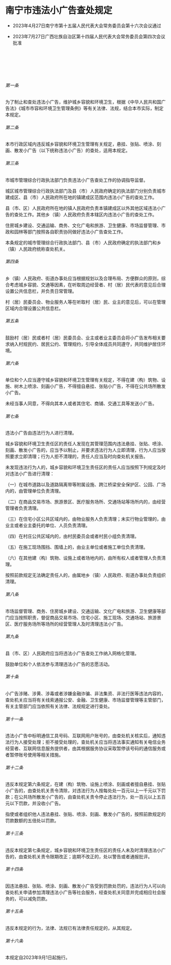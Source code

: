 # 南宁市违法小广告查处规定

- 2023年4月27日南宁市第十五届人民代表大会常务委员会第十六次会议通过

- 2023年7月27日广西壮族自治区第十四届人民代表大会常务委员会第四次会议批准

<!-- INFO END -->

​

​

​

###### 第一条

为了制止和查处违法小广告，维护城乡容貌和环境卫生，根据《中华人民共和国广告法》《城市市容和环境卫生管理条例》等有关法律、法规，结合本市实际，制定本规定。

###### 第二条

本市行政区域内违反城乡容貌和环境卫生管理有关规定，悬挂、张贴、喷涂、刻画、散发小广告（以下统称违法小广告）的查处，适用本规定。

###### 第三条

市城市管理综合行政执法部门负责违法小广告查处工作的协调指导监督。

城区城市管理综合行政执法部门及县（市）人民政府确定的执法部门分别负责城市建成区、县（市）人民政府所在地的镇建成区范围内违法小广告的查处工作。

县（市、区）人民政府所在地的镇人民政府负责本镇建成区以外其他区域违法小广告的查处工作。其他乡（镇）人民政府负责本辖区内违法小广告的查处工作。

住房城乡建设、交通运输、商务、文化广电和旅游、卫生健康、市场监督管理、市政和园林等部门按照各自职责协同做好违法小广告查处工作。

本条规定的城市管理综合行政执法部门、县（市）人民政府确定的执法部门和乡（镇）人民政府统称查处机关。

###### 第四条

乡（镇）人民政府、街道办事处应当根据规划以及合理布局、方便群众的原则，综合考虑城乡容貌、交通等因素，在听取周边经营者、村（居）民代表的意见后合理设置公共信息栏，并负责日常管理。

村（居）民委员会、物业服务人等在听取村（居）民、业主的意见后，可以在管理区域内合理设置公共信息栏。

###### 第五条

鼓励村（居）民或者村（居）民委员会、业主或者业主委员会将小广告发布相关要求纳入村规民约、居民公约、管理规约，引导全体成员共同遵守，共同维护居住环境。

###### 第六条

单位和个人应当遵守城乡容貌和环境卫生管理有关规定，不得在建（构）筑物、设施、树木上喷涂、刻画小广告，不得擅自悬挂、张贴小广告，不得在公共场所散发小广告。

未经当事人同意，不得向其本人或者其住宅、商铺、交通工具等发送小广告。

###### 第七条

违法小广告由违法行为人进行清理。

城乡容貌和环境卫生责任区的责任人发现在其管理范围内违法悬挂、张贴、喷涂、刻画、散发小广告的，应当予以制止，并要求违法行为人立即清理，行为人应当按照要求立即清理；行为人拒不清理的，责任人应当及时向查处机关报告。

未发现违法行为人的，城乡容貌和环境卫生责任区的责任人应当按照下列规定及时对违法小广告进行清理：

（一）在城市道路以及道路隔离带等附属设施、跨江桥梁安全保护区、公园、广场内的，由管理单位负责清理。

（二）在商品交易市场、旅游景区、医疗服务场所、交通场站等场所内的，由经营管理者负责清理。

（三）在住宅小区公共区域内的，由物业服务人负责清理；未实行物业管理的，由业主或者业主委托的单位、人员负责清理。

（四）在村庄公共区域内的，由村民委员会或者村民小组负责清理。

（五）在施工现场围挡、围墙上的，由业主单位或者施工单位负责清理。

（六）在其他建（构）筑物、设施上或者场地内的，由所有权人或者管理人负责清理。

按照前款规定无法确定责任人的，由属地乡（镇）人民政府、街道办事处负责组织清理。

###### 第八条

市场监督管理、商务、住房城乡建设、交通运输、文化广电和旅游、卫生健康等部门应当按照职责，督促商品交易市场、住宅小区、施工现场、交通场站、旅游景区、医疗服务场所等场所的经营管理人及时清理违法小广告。

###### 第九条

县（市、区）人民政府应当将违法小广告查处工作纳入网格化管理。

鼓励单位和个人依法参与清理违法小广告的志愿活动。

###### 第十条

小广告涉赌、涉黄、涉毒或者涉嫌金融诈骗、非法集资、非法行医等违法内容的，查处机关应当将有关线索通报公安、金融、卫生健康、市场监督管理等主管部门，有关主管部门应当依照有关法律、法规规定进行查处。

###### 第十一条

违法小广告中标明通信工具号码、互联网用户账号的，由查处机关核实后，通知违法行为人接受处理；拒不接受处理的，查处机关应当将违法事实通知有关电信业务经营者、互联网信息服务提供者，由其根据服务协议采取暂停该号码的通信服务或者暂停账号使用等相关措施。

###### 第十二条

违反本规定第六条规定，在建（构）筑物、设施上喷涂、刻画或者擅自悬挂、张贴小广告的，由查处机关责令清除，对违法行为人按每处处一百元以上一千元以下罚款；在公共场所散发小广告的，由查处机关责令停止违法行为，处一百元以上五百元以下罚款，并没收小广告。

指使或者组织他人违法悬挂、张贴、喷涂、刻画、散发小广告的，按照前款规定的罚款数额的五倍处以罚款。

###### 第十三条

违反本规定第七条规定，城乡容貌和环境卫生责任区的责任人未及时清理违法小广告的，由查处机关责令限期改正；逾期不改正的，处以警告或者通报批评。

###### 第十四条

因违法悬挂、张贴、喷涂、刻画、散发小广告受到罚款处罚的，违法行为人可以向查处机关申请参加清理违法小广告等社会服务，经查处机关同意并完成相应社会服务的，可以减免罚款。

###### 第十五条

违反本规定的行为，法律、法规已有法律责任规定的，从其规定。

###### 第十六条

本规定自2023年9月1日起施行。

